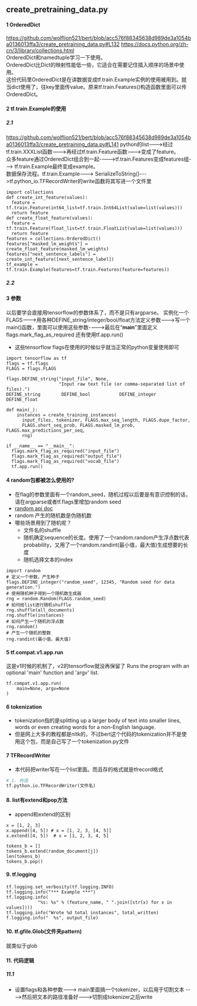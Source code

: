 ## create_pretraining_data.py

#### 1 OrderedDict
https://github.com/wolflion521/bert/blob/acc576f88345638d989de3a1054ba0136013ffa3/create_pretraining_data.py#L132
https://docs.python.org/zh-cn/3/library/collections.html            
OrderedDict和namedtuple学习一下使用。           
OrderedDict比Dict的映射性能低一些，它适合在需要记住插入顺序的场景中使用。           
这份代码里OrderedDict是在讲数据变成tf.train.Example实例的使用被用到。就当dict使用了，往key里面传value。原来tf.train.Features()构造函数里面可以传OrderedDict。  
    
#### 2 tf.train.Example的使用
##### 2.1
https://github.com/wolflion521/bert/blob/acc576f88345638d989de3a1054ba0136013ffa3/create_pretraining_data.py#L141
python的list--->经过tf.train.XXXList函数--->再经过tf.train.Feature函数--->变成了feature。    
众多feature通过OrderedDict组合到一起---->tf.train.Features变成features组---> tf.train.Example最终变成example。         
数据保存流程。tf.train.Example---> SerializeToString()--->tf.python_io.TFRecordWriter的write函数将其写进一个文件里            

```
import collections
def create_int_feature(values):
  feature = tf.train.Feature(int64_list=tf.train.Int64List(value=list(values)))
  return feature
def create_float_feature(values):
  feature = tf.train.Feature(float_list=tf.train.FloatList(value=list(values)))
  return feature
features = collections.OrderedDict()
features["masked_lm_weights"] = create_float_feature(masked_lm_weights)
features["next_sentence_labels"] = create_int_feature([next_sentence_label])
tf_example = tf.train.Example(features=tf.train.Features(feature=features))
```
##### 2.2 

#### 3 参数
以后要学会直接用tensorflow的参数体系了，而不是只有argparse。
实例化一个FLAGS--->用各种DEFINE_string/integer/bool/float方法定义参数--->写一个main()函数，里面可以使用这些参数---->最后在“__main__”里面定义flags.mark_flag_as_required  还有使用tf.app.run()
* 这些tensorflow  flags在使用的时候似乎就当正常的python变量使用即可
```
import tensorflow as tf
flags = tf.flags
FLAGS = flags.FLAGS

flags.DEFINE_string("input_file", None,
                    "Input raw text file (or comma-separated list of files).")
DEFINE_string        DEFINE_bool           DEFINE_integer      DEFINE_float

def main(_):
    instances = create_training_instances(
      input_files, tokenizer, FLAGS.max_seq_length, FLAGS.dupe_factor,
      FLAGS.short_seq_prob, FLAGS.masked_lm_prob, FLAGS.max_predictions_per_seq,
      rng)

if __name__ == "__main__":
  flags.mark_flag_as_required("input_file")
  flags.mark_flag_as_required("output_file")
  flags.mark_flag_as_required("vocab_file")
  tf.app.run()

```

####  4 random包都被怎么使用的?
* 在flag的参数里面有一个random_seed，随机过程以后要是有意识控制的话，请在argparse或者tf.flags里增加random seed
* [random api doc](https://docs.python.org/3/library/random.html)
* random 产生的随机数是伪随机数
* 哪些场景用到了随机呢？
    * 文件名的shuffle
    * 随机确定sequence的长度。使用了一个random.random产生浮点数代表probability，又用了一个random.randint(最小值，最大值)生成想要的长度
    * 随机选择文本的index
```
import random
# 定义一个参数，产生种子
flags.DEFINE_integer("random_seed", 12345, "Random seed for data generation.")
# 使用随机种子得到一个随机数生成器
rng = random.Random(FLAGS.random_seed)
# 如何给list进行随机shuffle
rng.shuffle(all_documents)
rng.shuffle(instances)
# 如何产生一个随机的浮点数
rng.random()
# 产生一个随机的整数
rng.randint(最小值，最大值)

```

#### 5 tf.compat.v1.app.run
这是v1时候的机制了，v2的tensorflow就没再保留了
Runs the program with an optional 'main' function and 'argv' list.
```
tf.compat.v1.app.run(
    main=None, argv=None
)
```

#### 6 tokenization
* tokenization指的是splitting up a larger body of text into smaller lines, words or even creating words for a non-English language.
* 但是网上大多的教程都是nltk的，不过bert这个代码的tokenization并不是使用这个包，而是自己写了一个tokenization.py文件

#### 7 TFRecordWriter
* 本代码把writer写在一个list里面。而且存的格式就是tfrecord格式
```python
# 1. 构造
tf.python.io.TFRecordWriter(文件名)
```

#### 8. list有extend和pop方法
* append和extend的区别
```
x = [1, 2, 3]
x.append([4, 5]) # x = [1, 2, 3, [4, 5]]
x.extend([4, 5])  # x = [1, 2, 3, 4, 5]
```
```
tokens_b = []
tokens_b.extend(random_document[j])
len(tokens_b)
tokens_b.pop()
```

#### 9. tf.logging
```
tf.logging.set_verbosity(tf.logging.INFO)
tf.logging.info("*** Example ***")
tf.logging.info(
            "%s: %s" % (feature_name, " ".join([str(x) for x in values])))
tf.logging.info("Wrote %d total instances", total_written)
f.logging.info("  %s", output_file)
```
#### 10. tf.gfile.Glob(文件夹pattern)
就类似于glob


#### 11. 代码逻辑
##### 11.1
* 设置flags和各种参数---> main里面搞一个tokenizer，以后用于切割文本 ---->然后把文本的路径准备好--->切割成tokenizer之后write

